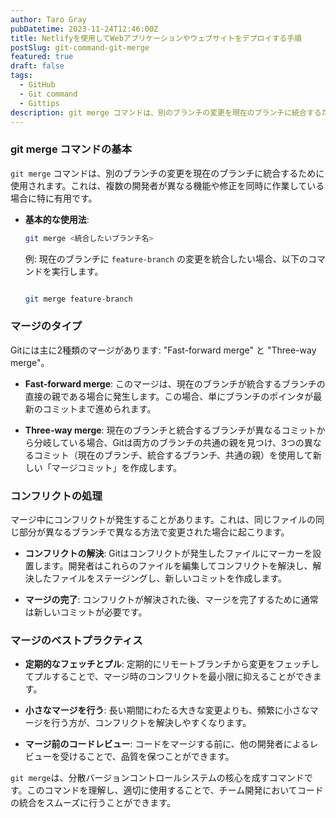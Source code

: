 ```yaml
---
author: Taro Gray
pubDatetime: 2023-11-24T12:46:00Z
title: Netlifyを使用してWebアプリケーションやウェブサイトをデプロイする手順
postSlug: git-command-git-merge
featured: true
draft: false
tags:
  - GitHub
  - Git command
  - Gittips
description: git merge コマンドは、別のブランチの変更を現在のブランチに統合するために使用されます。これは、複数の開発者が異なる機能や修正を同時に作業している場合に特に有用です。
---
```


### git merge コマンドの基本

`git merge` コマンドは、別のブランチの変更を現在のブランチに統合するために使用されます。これは、複数の開発者が異なる機能や修正を同時に作業している場合に特に有用です。

- **基本的な使用法**:

  ```bash
  git merge <統合したいブランチ名>
  ```

  例: 現在のブランチに `feature-branch` の変更を統合したい場合、以下のコマンドを実行します。

  ```bash

  git merge feature-branch
  ```

### マージのタイプ

Gitには主に2種類のマージがあります: "Fast-forward merge" と "Three-way merge"。

- **Fast-forward merge**:
  このマージは、現在のブランチが統合するブランチの直接の親である場合に発生します。この場合、単にブランチのポインタが最新のコミットまで進められます。

- **Three-way merge**:
  現在のブランチと統合するブランチが異なるコミットから分岐している場合、Gitは両方のブランチの共通の親を見つけ、3つの異なるコミット（現在のブランチ、統合するブランチ、共通の親）を使用して新しい「マージコミット」を作成します。

### コンフリクトの処理

マージ中にコンフリクトが発生することがあります。これは、同じファイルの同じ部分が異なるブランチで異なる方法で変更された場合に起こります。

- **コンフリクトの解決**:
  Gitはコンフリクトが発生したファイルにマーカーを設置します。開発者はこれらのファイルを編集してコンフリクトを解決し、解決したファイルをステージングし、新しいコミットを作成します。

- **マージの完了**:
  コンフリクトが解決された後、マージを完了するために通常は新しいコミットが必要です。

### マージのベストプラクティス

- **定期的なフェッチとプル**:
  定期的にリモートブランチから変更をフェッチしてプルすることで、マージ時のコンフリクトを最小限に抑えることができます。

- **小さなマージを行う**:
  長い期間にわたる大きな変更よりも、頻繁に小さなマージを行う方が、コンフリクトを解決しやすくなります。

- **マージ前のコードレビュー**:
  コードをマージする前に、他の開発者によるレビューを受けることで、品質を保つことができます。

`git merge`は、分散バージョンコントロールシステムの核心を成すコマンドです。このコマンドを理解し、適切に使用することで、チーム開発においてコードの統合をスムーズに行うことができます。
